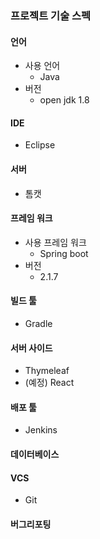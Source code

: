 ### 프로젝트 기술 스펙
#### 언어
- 사용 언어
    - Java
- 버전
    - open jdk 1.8

#### IDE
- Eclipse

#### 서버
- 톰캣

#### 프레임 워크
- 사용 프레임 워크
    - Spring boot
- 버전 
    - 2.1.7

#### 빌드 툴
- Gradle

#### 서버 사이드
- Thymeleaf
- (예정) React

#### 배포 툴 
- Jenkins

#### 데이터베이스

#### VCS
- Git
    
#### 버그리포팅

